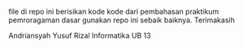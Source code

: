 file di repo ini berisikan kode kode dari pembahasan praktikum pemroragaman dasar
gunakan repo ini sebaik baiknya.
Terimakasih

Andriansyah Yusuf Rizal
Informatika UB 13
